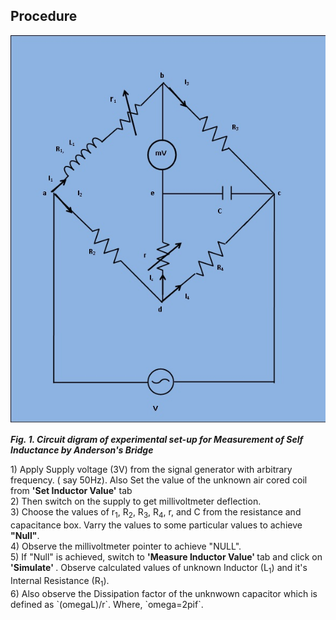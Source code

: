 ## Procedure

<p align="center">

![Rm501 Figure](images/anderson_bridge.jpg)

***Fig. 1. Circuit digram of experimental set-up for Measurement of Self Inductance by Anderson's Bridge***
</p>
1)  Apply Supply voltage (3V) from the signal generator with arbitrary frequency. ( say 50Hz). Also Set the value of the unknown air cored coil from <b>'Set Inductor Value'</b> tab
 </br>
2)  Then switch on the supply to get millivoltmeter deflection.
 </br>
3)  Choose the values of   r<sub>1</sub>, R<sub>2</sub>, R<sub>3</sub>, R<sub>4</sub>, r, and C from the resistance and capacitance box. Varry the values to some particular values to achieve <b> "Null"</b>.
 </br>
4) Observe the millivoltmeter pointer to achieve "NULL".
 </br>
5) If "Null" is achieved, switch to <b>'Measure Inductor Value' </b> tab and click on <b>'Simulate' </b>. Observe calculated values of unknown Inductor (L<sub>1</sub>) and it's Internal Resistance (R<sub>1</sub>).
 </br>
6) Also observe the Dissipation factor of the unknwown capacitor which is defined as   `(omegaL)/r`.  Where, `omega=2pif`.
